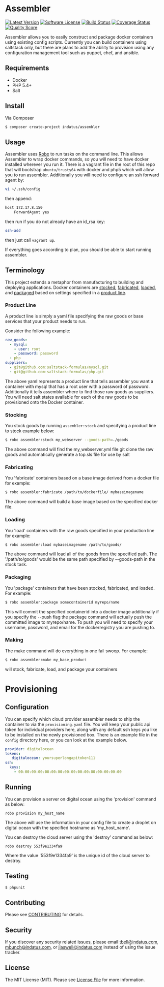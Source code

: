 # Assembler

[![Latest Version](https://img.shields.io/github/release/indatus/assembler.svg?style=flat-square)](https://github.com/indatus/assembler/releases)
[![Software License](https://img.shields.io/badge/license-MIT-brightgreen.svg?style=flat-square)](LICENSE.md)
[![Build Status](https://img.shields.io/travis/Indatus/assembler/master.svg?style=flat-square)](https://travis-ci.org/Indatus/assembler)
[![Coverage Status](https://img.shields.io/scrutinizer/coverage/g/indatus/assembler.svg?style=flat-square)](https://scrutinizer-ci.com/g/indatus/assembler/code-structure)
[![Quality Score](https://img.shields.io/scrutinizer/g/indatus/assembler.svg?style=flat-square)](https://scrutinizer-ci.com/g/indatus/assembler)

Assembler allows you to easily construct and package docker containers using existing config scripts. 
Currently you can build containers using saltstack only, but there are plans to add the ability to provision 
using any configuration management tool such as puppet, chef, and ansible.

## Requirements
- Docker
- PHP 5.4+
- Salt

## Install

Via Composer

``` bash
$ composer create-project indatus/assembler
```

## Usage

Assembler uses [Robo](http://robo.li/) to run tasks on the command line. This allows Assembler to wrap docker 
commands, so you will need to have docker installed wherever you run it. There is a vagrant file in the root 
of this repo that will bootstrap `ubuntu/trusty64` with docker and php5 which will allow you to run assembler. 
Additionally you will need to configure an ssh forward agent by:
``` bash
vi ~/.ssh/config
```
then append:
``` bash
host 172.17.8.150
    ForwardAgent yes
```
then run if you do not already have an id_rsa key:
``` bash
ssh-add
```
then just call `vagrant up`.

If everything goes according to plan, you should be able to start running assembler.

## Terminology

This project extends a metaphor from manufacturing to building and deploying applications. Docker containers 
are [stocked](#stocking), [fabricated](#fabricating), [loaded](#loading), and [packaged](#packaging) based on
settings specified in a [product line](#product-line).

### Product Line

A product line is simply a yaml file specifying the raw goods or base services that your product needs to run.

Consider the following example:
``` yaml
raw_goods:
  - mysql:
    - user: root
    - password: password
  - php
suppliers:
  - git@github.com:saltstack-formulas/mysql.git
  - git@github.com:saltstack-formulas/php.git
```

The above yaml represents a product line that tells assembler you want a container with mysql that has a root 
user with a password of password. Additionally it tells assembler where to find those raw goods as suppliers. You will 
need salt states available for each of the raw goods to be provisioned onto the Docker container.

### Stocking
You stock goods by running `assembler:stock` and specifying a product line to stock example below:

``` bash
$ robo assembler:stock my_webserver --goods-path=./goods
```

The above command will find the my_webserver.yml file git clone the raw goods and automatically generate a
top.sls file for use by salt

### Fabricating
You 'fabricate' containers based on a base image derived from a docker file for example:

``` bash
$ robo assembler:fabricate /path/to/dockerfile/ mybaseimagename
```

The above command will build a base image based on the specified docker file.

### Loading
You 'load' containers with the raw goods specified in your production line for example:

``` bash
$ robo assembler:load mybaseimagename /path/to/goods/
```

The above command will load all of the goods from the specified path. The '/path/to/goods' would be the same
path specified by --goods-path in the stock task.

### Packaging
You 'package' containers that have been stocked, fabricated, and loaded. For example:

``` bash
$ robo assembler:package somecontainerid myrepo/name
```

This will commit the specified containerid into a docker image additionally if you specify the --push flag
the package command will actually push the committed image to myrepo/name. To push you will need to specify
your username, password, and email for the dockerregistry you are pushing to.

### Making
The make command will do everything in one fail swoop. For example:

``` bash
$ robo assembler:make my_base_product
```

will stock, fabricate, load, and package your containers

# Provisioning

## Configuration
You can specify which cloud provider assembler needs to ship the container to via the `provisioning.yaml`
file. You will keep your public api token for individual providers here, along with any default ssh keys you
like to be installed on the newly provisioned box. There is an example file in the `config` directory here,
or you can look at the example below.
``` yaml
provider: digitalocean
tokens:
   digitalocean: yoursuperlongapitoken111
ssh:
  keys:
    - 00:00:00:00:00:00:00:00:00:00:00:00:00:00:00:00
```
## Running

You can provision a server on digital ocean using the 'provision' command as below:

```
robo provision my_host_name
```

The above will use the information in your config file to create a droplet on digital
ocean with the specified hostname as 'my_host_name'.

You can destroy the cloud server using the 'destroy' command as below:

```
robo destroy 553f9e1334fa9
```

Where the value '553f9e1334fa9' is the unique id of the cloud server to destroy.

## Testing
``` bash
$ phpunit
```

## Contributing
Please see [CONTRIBUTING](CONTRIBUTING.md) for details.

## Security
If you discover any security related issues, please email tbell@indatus.com, mbunch@indatus.com, or jlaswell@indatus.com instead of using the issue tracker.

## License
The MIT License (MIT). Please see [License File](LICENSE.md) for more information.
